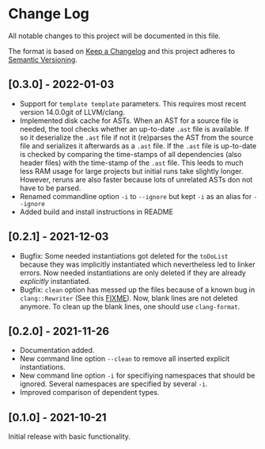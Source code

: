 # Change Log
All notable changes to this project will be documented in this file.
 
The format is based on [Keep a Changelog](http://keepachangelog.com/)
and this project adheres to [Semantic Versioning](http://semver.org/).

## [0.3.0] - 2022-01-03
  - Support for `template template` parameters. This requires most recent version 14.0.0git of LLVM/clang.
  - Implemented disk cache for ASTs. When an AST for a source file is needed, the tool checks whether an up-to-date `.ast` file is available. 
    If so it deserialize the `.ast` file if not it (re)parses the AST from the source file and serializes it afterwards as a `.ast` file.
    If the `.ast` file is up-to-date is checked by comparing the time-stamps of all dependencies (also header files) with the time-stamp of the `.ast` file.
    This leeds to much less RAM usage for large projects but initial runs take slightly longer. However, reruns are also faster because lots of unrelated ASTs don not have to be parsed.
  - Renamed commandline option `-i` to `--ignore` but kept `-i` as an alias for `--ignore`
  - Added build and install instructions in README
  
## [0.2.1] - 2021-12-03
  - Bugfix: Some needed instantiations got deleted for the `toDoList` because they was implicitly instantiated which nevertheless led to linker errors.
    Now needed instantiations are only deleted if they are already *explicitly* instantiated.
  - Bugfix: `clean` option has messed up the files because of a known bug in `clang::Rewriter` (See this [FIXME](https://clang.llvm.org/doxygen/structclang_1_1Rewriter_1_1RewriteOptions.html#af89ac8a120822d2801ac443b35f1156b)). Now, blank lines are not deleted anymore. To clean up the blank lines, one should use `clang-format`.
  
## [0.2.0] - 2021-11-26
  - Documentation added.
  - New command line option `--clean` to remove all inserted explicit instantiations.
  - New command line option `-i` for specifiying namespaces that should be ignored. Several namespaces are specified by several `-i`.
  - Improved comparison of dependent types.
  
## [0.1.0] - 2021-10-21
Initial release with basic functionality.
